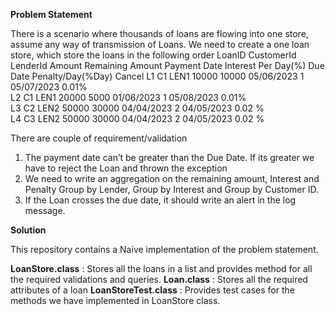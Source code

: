 **Problem Statement**

There is a scenario where thousands of loans are flowing into one store, assume any way of transmission of Loans. We need to create a one loan store, which store the loans in the following order
LoanID	CustomerId	LenderId Amount	Remaining Amount	Payment Date	Interest Per Day(%)	Due Date	Penalty/Day(%Day)	Cancel
L1	C1	LEN1	10000	10000	05/06/2023	1	05/07/2023	0.01%	
L2	C1	LEN1	20000	5000	01/06/2023	1	05/08/2023	0.01%	
L3	C2	LEN2	50000	30000	04/04/2023	2	04/05/2023	0.02 %	
L4	C3	LEN2	50000	30000	04/04/2023	2	04/05/2023	0.02 %	

There are couple of requirement/validation
1.	The payment date can’t be greater than the Due Date. If its greater we have to reject the Loan and thrown the exception
2.	We need to write an aggregation on the remaining amount, Interest and Penalty Group by Lender, Group by Interest and Group by Customer ID. 
3.	If the Loan crosses the due date, it should write an alert in the log message.


**Solution**

This repository contains a Naive implementation of the problem statement.

**LoanStore.class** : Stores all the loans in a list and provides method for all the required validations and queries.
**Loan.class** : Stores all the required attributes of a loan
**LoanStoreTest.class** : Provides test cases for the methods we have implemented in LoanStore class.